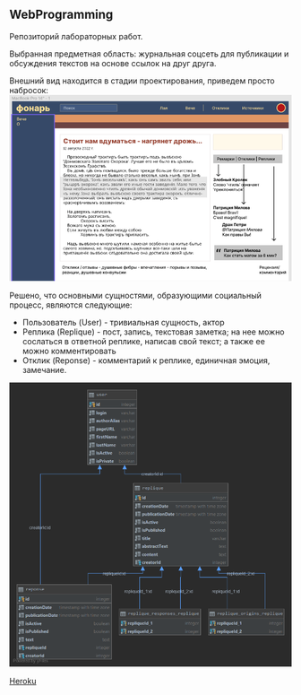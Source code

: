 ## WebProgramming

Репозиторий лабораторных работ.

Выбранная предметная область: журнальная соцсеть для публикации и обсуждения текстов на основе ссылок на друг друга.

Внешний вид находится в стадии проектирования, приведем просто набросок:
![](docs/prototype1.png)

Решено, что основными сущностями, образующими социальный процесс, являются следующие:

* Пользователь (User) - тривиальная сущность, актор
* Реплика (Replique) - пост, запись, текстовая заметка; на нее можно сослаться в ответной реплике, написав
свой текст; а также ее можно комментировать
* Отклик (Reponse) - комментарий к реплике, единичная эмоция, замечание.

![](docs/model.png)

[Heroku](https://georgii-weblab1.herokuapp.com/)